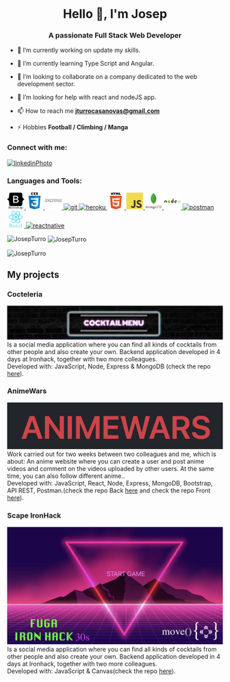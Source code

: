 
 <h1 align="center">Hello 👋, I'm Josep</h1>
<h3 align="center">A passionate Full Stack Web Developer</h3>



- 🔭 I’m currently working on update my skills.

- 🌱 I’m currently learning Type Script and Angular. 

- 👯 I’m looking to collaborate on a company dedicated to the web development sector.

- 🤔 I’m looking for help with react and nodeJS app.

- 📫 How to reach me **jturrocasanovas@gmail.com**

- ⚡ Hobbies **Football / Climbing / Manga**

<h3 align="left">Connect with me:</h3>
<p align="left">
<a href="https://www.linkedin.com/in/josepturrócasanovas/" target="blank"><img align="center" src="https://raw.githubusercontent.com/rahuldkjain/github-profile-readme-generator/master/src/images/icons/Social/linked-in-alt.svg" alt="linkedinPhoto" height="30" width="40" /></a>
</p>

<h3 align="left">Languages and Tools:</h3>

<p align="left"> <a href="https://getbootstrap.com" target="_blank" rel="noreferrer"> <img src="https://raw.githubusercontent.com/devicons/devicon/master/icons/bootstrap/bootstrap-plain-wordmark.svg" alt="bootstrap" width="40" height="40"/> </a> <a href="https://www.w3schools.com/css/" target="_blank" rel="noreferrer"> <img src="https://raw.githubusercontent.com/devicons/devicon/master/icons/css3/css3-original-wordmark.svg" alt="css3" width="40" height="40"/> </a> <a href="https://expressjs.com" target="_blank" rel="noreferrer"> <img src="https://raw.githubusercontent.com/devicons/devicon/master/icons/express/express-original-wordmark.svg" alt="express" width="40" height="40"/> </a> <a href="https://git-scm.com/" target="_blank" rel="noreferrer"> <img src="https://www.vectorlogo.zone/logos/git-scm/git-scm-icon.svg" alt="git" width="40" height="40"/> </a> <a href="https://heroku.com" target="_blank" rel="noreferrer"> <img src="https://www.vectorlogo.zone/logos/heroku/heroku-icon.svg" alt="heroku" width="40" height="40"/> </a> <a href="https://www.w3.org/html/" target="_blank" rel="noreferrer"> <img src="https://raw.githubusercontent.com/devicons/devicon/master/icons/html5/html5-original-wordmark.svg" alt="html5" width="40" height="40"/> </a> <a href="https://developer.mozilla.org/en-US/docs/Web/JavaScript" target="_blank" rel="noreferrer"> <img src="https://raw.githubusercontent.com/devicons/devicon/master/icons/javascript/javascript-original.svg" alt="javascript" width="40" height="40"/> </a> <a href="https://www.mongodb.com/" target="_blank" rel="noreferrer"> <img src="https://raw.githubusercontent.com/devicons/devicon/master/icons/mongodb/mongodb-original-wordmark.svg" alt="mongodb" width="40" height="40"/> </a> <a href="https://nodejs.org" target="_blank" rel="noreferrer"> <img src="https://raw.githubusercontent.com/devicons/devicon/master/icons/nodejs/nodejs-original-wordmark.svg" alt="nodejs" width="40" height="40"/> </a> <a href="https://postman.com" target="_blank" rel="noreferrer"> <img src="https://www.vectorlogo.zone/logos/getpostman/getpostman-icon.svg" alt="postman" width="40" height="40"/> </a> <a href="https://reactjs.org/" target="_blank" rel="noreferrer"> <img src="https://raw.githubusercontent.com/devicons/devicon/master/icons/react/react-original-wordmark.svg" alt="react" width="40" height="40"/> </a> <a href="https://reactnative.dev/" target="_blank" rel="noreferrer"> <img src="https://reactnative.dev/img/header_logo.svg" alt="reactnative" width="40" height="40"/> </a> </p>

<p><img align="left" src="https://github-readme-stats.vercel.app/api/top-langs?username=JosepTurro&show_icons=true&locale=en&layout=compact" alt="JosepTurro" /></p>

<p>&nbsp;<img align="center" src="https://github-readme-stats.vercel.app/api?username=JosepTurro&show_icons=true&locale=en" alt="JosepTurro" /></p>

<p><img align="center" src="https://github-readme-streak-stats.herokuapp.com/?user=JosepTurro&" alt="JosepTurro" /></p>

## My projects

### Cocteleria

<a href="https://colorful-twill-deer.cyclic.app/" target="_blank"><img src="https://raw.githubusercontent.com/PmplCode/pmplcode/master/pictures/cocteleria.png" alt="Cocteleria" /></a><br />
Is a social media application where you can find all kinds of cocktails from other people and also create your own. Backend application developed in 4 days at Ironhack, together with two more colleagues.<br />
Developed with: JavaScript, Node, Express & MongoDB (check the repo <a href="https://github.com/AndreaAlarcon99/Proyecto-de-BackEnd/tree/main/cocteleria">here</a>).

### AnimeWars

<img src="https://raw.githubusercontent.com/JosepTurro/JosepTurro/main/pictures/animeWarsPH.png" alt ="AnimeWars" /> </a><br />
Work carried out for two weeks between two colleagues and me, which is about: An anime website where you can create a user and post anime videos and comment on the videos uploaded by other users. At the same time, you can also follow different anime..<br />
Developed with: JavaScript, React, Node, Express, MongoDB, Bootstrap, API REST, Postman.(check the repo Back <a href="https://github.com/JordiMartinezDev/AnimeWars-Back">here</a> and check the repo Front <a href="https://github.com/JordiMartinezDev/AnimeWars-Front">here</a>).

### Scape IronHack

<a href="https://josepturro.github.io/Joc-Proyecto-Turro-Josep/" target="_blank"><img src="https://raw.githubusercontent.com/JosepTurro/JosepTurro/main/pictures/ScapeIronHackPH.png" alt="Scape" /></a><br />
Is a social media application where you can find all kinds of cocktails from other people and also create your own. Backend application developed in 4 days at Ironhack, together with two more colleagues.<br />
Developed with: JavaScript & Canvas(check the repo <a href="https://github.com/JosepTurro/Joc-Proyecto-Turro-Josep">here</a>).
 
